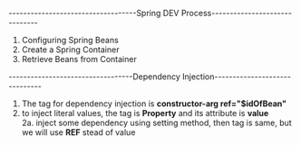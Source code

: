 
-----------------------------------Spring DEV Process------------------------------
1. Configuring Spring Beans
2. Create a Spring Container
3. Retrieve Beans from Container

----------------------------------Dependency Injection------------------------------
1. The tag for dependency injection is <b>constructor-arg ref="$idOfBean"</b>
2. to inject literal values, the tag is <b>Property</b> and its attribute is <b>value</b></br>
	2a. inject some dependency using setting method, then tag is same, but we will use <b>REF</b> stead of value 